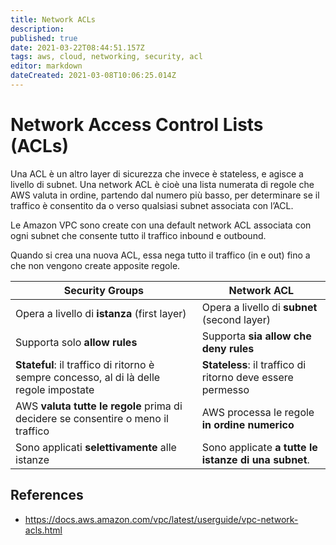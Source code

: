 ```yaml
---
title: Network ACLs
description: 
published: true
date: 2021-03-22T08:44:51.157Z
tags: aws, cloud, networking, security, acl
editor: markdown
dateCreated: 2021-03-08T10:06:25.014Z
---
```


# Network Access Control Lists (ACLs)

Una ACL è un altro layer di sicurezza che invece è stateless, e agisce a livello di subnet. Una network ACL è cioè una lista numerata di regole che AWS valuta in ordine, partendo dal numero più basso, per determinare se il traffico è consentito da o verso qualsiasi subnet associata con l’ACL.

Le Amazon VPC sono create con una default network ACL associata con ogni subnet che consente tutto il traffico inbound e outbound.

Quando si crea una nuova ACL, essa nega tutto il traffico (in e out) fino a che non vengono create apposite regole. 


| Security Groups | Network ACL |
| --------------- | ----------- |
| Opera a livello di **istanza** (first layer)  | Opera a livello di **subnet** (second layer) |
| Supporta solo **allow rules**  | Supporta **sia allow che deny rules** |
| **Stateful**: il traffico di ritorno è sempre concesso, al di là delle regole impostate | **Stateless**: il traffico di ritorno deve essere permesso |
AWS **valuta tutte le regole** prima di decidere se consentire o meno il traffico | AWS processa le regole **in ordine numerico** |
Sono applicati **selettivamente** alle istanze | Sono applicate **a tutte le istanze di una subnet**.


## References
- https://docs.aws.amazon.com/vpc/latest/userguide/vpc-network-acls.html